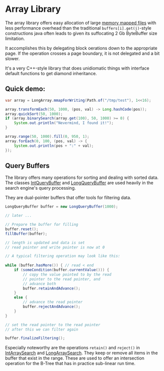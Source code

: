 # Array Library

The array library offers easy allocation of large [memory mapped files](https://en.wikipedia.org/wiki/Memory-mapped_file) 
with less performance overhead than the traditional `buffers[i].get(j)`-style constructions
java often leads to given its suffocating 2 Gb ByteBuffer size limitation. 

It accomplishes this by delegating block oerations down to the appropriate page. If the operation
crosses a page boundary, it is not delegated and a bit slower.

It's a very C++-style library that does unidiomatic things with interface default 
functions to get diamond inheritance.

## Quick demo:
```java
var array = LongArray.mmapForWriting(Path.of("/tmp/test"), 1<<16);

array.transformEach(50, 1000, (pos, val) -> Long.hashCode(pos));
array.quickSort(50, 1000);
if (array.binarySearch(array.get(100), 50, 1000) >= 0) {
    System.out.println("Nevermind, I found it!");
}

array.range(50, 1000).fill(0, 950, 1);
array.forEach(0, 100, (pos, val) -> {
    System.out.println(pos + ":" + val);
});

```


## Query Buffers

The library offers many operations for sorting and dealing with sorted data.
The classes [IntQueryBuffer](src/main/java/nu/marginalia/array/buffer/IntQueryBuffer.java)
and [LongQueryBuffer](src/main/java/nu/marginalia/array/buffer/LongQueryBuffer.java) are used
heavily in the search engine's query processing.

They are dual-pointer buffers that offer tools for filtering data.

```java
LongQueryBuffer buffer = new LongQueryBuffer(1000);

// later ...

// Prepare the buffer for filling
buffer.reset();
fillBuffer(buffer); 

// length is updated and data is set
// read pointer and write pointer is now at 0

// A typical filtering operation may look like this:
        
while (buffer.hasMore()) { // read < end
    if (someCondition(buffer.currentValue())) {
        // copy the value pointed to by the read
        // pointer to the read pointer, and
        // advance both
        buffer.retainAndAdvance();
    }
    else {
        // advance the read pointer
        buffer.rejectAndAdvance();
    }
}

// set the read pointer to the read pointer
// after this we can filter again

buffer.finalizeFiltering();
```


Especially noteworthy are the operations `retain()` and `reject()` in
[IntArraySearch](src/main/java/nu/marginalia/array/algo/IntArraySearch.java) and [LongArraySearch](src/main/java/nu/marginalia/array/algo/LongArraySearch.java).
They keep or remove all items in the buffer that exist in the range. These are used
to offer an intersection operation for the B-Tree that has in practice sub-linear run time.  
